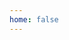 ```yaml
---
home: false
---
```


<customHome 
  heroTitle="Documentations" 
  description="For the Screenlife Analytics webapp, including developer and user guide."
/>
